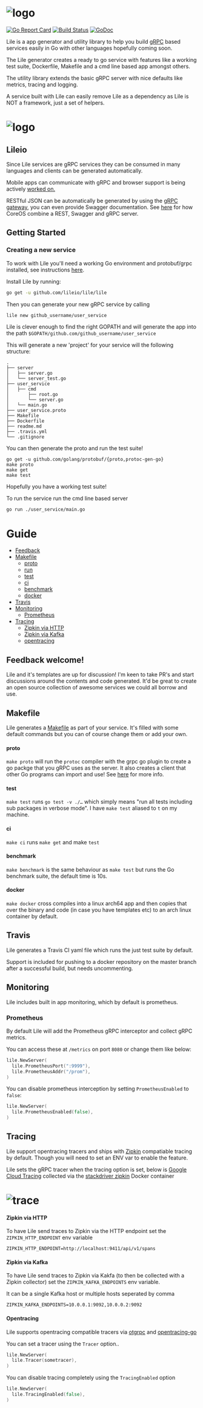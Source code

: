 # ![logo](https://cdn.rawgit.com/lileio/lile/aa45e6ae200692b4668bc6e370e1757e7753a514/logo.svg)

[![Go Report Card](https://goreportcard.com/badge/github.com/lileio/lile)](https://goreportcard.com/report/github.com/lileio/lile) [![Build Status](https://travis-ci.org/lileio/lile.svg?branch=master)](https://travis-ci.org/lileio/lile) [![GoDoc](https://godoc.org/github.com/lileio/lile?status.svg)](https://godoc.org/github.com/lileio/lile)

Lile is a app generator and utility library to help you build [gRPC](http://grpc.io) based services easily in Go with other languages hopefully coming soon. 

The Lile generator creates a ready to go service with features like a working test suite, Dockerfile, Makefile and a cmd line based app amongst others.

The utility library extends the basic gRPC server with nice defaults like metrics, tracing and logging.

A service built with Lile can easily remove Lile as a dependency as Lile is NOT a framework, just a set of helpers.

# ![logo](https://dl.dropboxusercontent.com/u/7788162/lile.png)

## Lileio

Since Lile services are gRPC services they can be consumed in many languages and clients can be generated automatically.

Mobile apps can communicate with gRPC and browser support is being actively [worked on.](https://github.com/grpc/grpc/issues/8682) 

RESTful JSON can be automatically be generated by using the [gRPC gateway](https://github.com/grpc-ecosystem/grpc-gateway), you can even provide Swagger documentation. See [here](https://coreos.com/blog/grpc-protobufs-swagger.html) for how CoreOS combine a REST, Swagger and gRPC server.

## Getting Started

### Creating a new service

To work with Lile you'll need a working Go environment and protobuf/grpc installed, see instructions [here](http://www.grpc.io/docs/quickstart/go.html).

Install Lile by running:

```Bash
go get -u github.com/lileio/lile/lile
```

Then you can generate your new gRPC service by calling

```Bash
lile new github_username/user_service
```

Lile is clever enough to find the right GOPATH and will generate the app into the path `$GOPATH/github.com/github_username/user_service`

This will generate a new 'project' for your service will the following structure:

``` 
.
├── server
│   ├── server.go
│   └── server_test.go
├── user_service
│   ├── cmd
│       ├── root.go
│       └── server.go
│   └── main.go
├── user_service.proto
├── Makefile
├── Dockerfile
├── readme.md
├── .travis.yml
└── .gitignore
```

You can then generate the proto and run the test suite!

```
go get -u github.com/golang/protobuf/{proto,protoc-gen-go}
make proto
make get
make test
```

Hopefully you have a working test suite!

To run the service run the cmd line based server

```
go run ./user_service/main.go
```

# Guide

- [Feedback](#feedback-welcome)
- [Makefile](#makefile)
  - [proto](#proto)
  - [run](#run)
  - [test](#test)
  - [ci](#ci)
  - [benchmark](#benchmark)
  - [docker](#docker)
- [Travis](#travis)
- [Monitoring](#monitoring)
  - [Prometheus](#prometheus)
- [Tracing](#tracing)
  - [Zipkin via HTTP](#zipkin-via-http)
  - [Zipkin via Kafka](#zipkin-via-kafka)
  - [opentracing](#opentracing)

## Feedback welcome!

Lile and it's templates are up for discussion! I'm keen to take PR's and start discussions around the contents and code generated. It'd be great to create an open source collection of awesome services we could all borrow and use.

## Makefile

Lile generates a [Makefile](http://mrbook.org/blog/tutorials/make/) as part of your service. It's filled with some default commands but you can of course change them or add your own.

#### proto

`make proto` will run the `protoc` compiler with the grpc go plugin to create a go packge that you gRPC uses as the server. It also creates a client that other Go programs can import and use! See [here](http://www.grpc.io/docs/quickstart/go.html) for more info.

#### test

`make test` runs `go test -v ./…` which simply means "run all tests including sub packages in verbose mode". I have `make test` aliased to `t` on my machine.

#### ci

`make ci` runs `make get` and make `test`

#### benchmark

`make benchmark` is the same behaviour as `make test` but runs the Go benchmark suite, the default time is 10s.

#### docker

`make docker` cross compiles into a linux arch64 app and then copies that over the binary and code (in case you have templates etc) to an arch linux container by default.

## Travis

Lile generates a Travis CI yaml file which runs the just test suite by default. 

Support is included for pushing to a docker repository on the master branch after a successful build, but needs uncommenting.

## Monitoring

Lile includes built in app monitoring, which by default is prometheus.

### Prometheus

By default Lile will add the Prometheus gRPC interceptor and collect gRPC metrics.

You can access these at `/metrics` on port `8080` or change them like below:

``` go
lile.NewServer(
  lile.PrometheusPort(":9999"),
  lile.PrometheusAddr("/prom"),
)
```

You can disable prometheus interception by setting `PrometheusEnabled` to `false`:

``` go
lile.NewServer(
  lile.PrometheusEnabled(false),
)
```

## Tracing

Lile support opentracing tracers and ships with [Zipkin](http://zipkin.io/) compatiable tracing by default. Though you will need to set an ENV var to enable the feature.

Lile sets the gRPC tracer when the tracing option is set, below is [Google Cloud Tracing](https://cloud.google.com/trace/) collected via the [stackdriver zipkin](https://github.com/GoogleCloudPlatform/stackdriver-zipkin) Docker container

# ![trace](https://dl.dropboxusercontent.com/u/7788162/trace.png)

#### Zipkin via HTTP

To have Lile send traces to Zipkin via the HTTP endpoint set the `ZIPKIN_HTTP_ENDPOINT` env variable

`ZIPKIN_HTTP_ENDPOINT=http://localhost:9411/api/v1/spans`

#### Zipkin via Kafka

To have Lile send traces to Zipkin via Kakfa (to then be collected with a Zipkin collector) set the `ZIPKIN_KAFKA_ENDPOINTS` env variable. 

It can be a single Kafka host or multiple hosts seperated by comma

`ZIPKIN_KAFKA_ENDPOINTS=10.0.0.1:9092,10.0.0.2:9092`

#### Opentracing

Lile supports opentracing compatible tracers via [otgrpc](https://github.com/grpc-ecosystem/grpc-opentracing/tree/master/go/otgrpc) and [opentracing-go](https://github.com/opentracing/opentracing-go)

You can set a tracer using the `Tracer` option..

``` go
lile.NewServer(
  lile.Tracer(sometracer),
)
```

You can disable tracing completely using the `TracingEnabled` option

``` go
lile.NewServer(
  lile.TracingEnabled(false),
)
```

